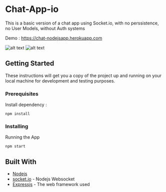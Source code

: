 # Chat-App-io
This is a basic version of a chat app using Socket.io, with no perssistence, no User Models, without Auth systems 

Demo : https://chat-nodejsapp.herokuapp.com

![alt text](https://github.com/ThalKod/Chat-App-IO/blob/master/home.png)
![alt text](https://github.com/ThalKod/Chat-App-IO/blob/master/chat.png)

## Getting Started

These instructions will get you a copy of the project up and running on your local machine for development and testing purposes.

### Prerequisites
Install dependency :
```
npm install
```

### Installing

Running the App
```
npm start
```

## Built With

* [Nodejs](https://nodejs.org/en/) 
* [socket.io](https://socket.io/) - Nodejs Websocket
* [Expressjs](https://github.com/expressjs/express) - The web framework used

